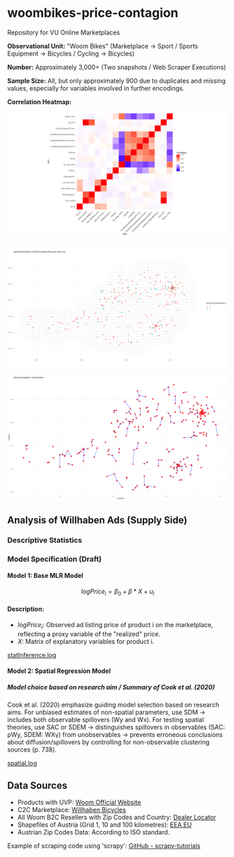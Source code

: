 # woombikes-price-contagion
Repository for VU Online Marketplaces

**Observational Unit:** "Woom Bikes" (Marketplace → Sport / Sports Equipment → Bicycles / Cycling → Bicycles)

**Number:** Approximately 3,000+ (Two snapshots / Web Scraper Executions)

**Sample Size:** All, but only approximately 900 due to duplicates and missing values, especially for variables involved in further encodings.

**Correlation Heatmap:**

![Correlation Heatmap](heatmap.png)

![Spatial_distribution of one binary variable](spatial_distribution.png)

![Spatial weight matrice construction using knn=1](nearest_neighbors.png)


## Analysis of Willhaben Ads (Supply Side)

### Descriptive Statistics

### Model Specification (Draft)

#### Model 1: Base MLR Model

$$
logPrice_i = \beta_0 + \beta * X + u_i
$$


#### Description:
- $logPrice_i$: Observed ad listing price of product i on the marketplace, reflecting a proxy variable of the "realized" price.
- $X$: Matrix of explanatory variables for product i.

[statInference.log](logs/statInference.log)

#### Model 2: Spatial Regression Model

##### Model choice based on research aim / Summary of Cook et al. (2020)
Cook et al. (2020) emphasize guiding model selection based on research aims. For unbiased estimates of non-spatial parameters, use SDM -> includes both observable spillovers (Wy and Wx). For testing spatial theories, use SAC or SDEM -> distinguishes spillovers in observables (SAC: ρWy, SDEM: WXγ) from unobservables -> prevents erroneous conclusions about diffusion/spillovers by controlling for non-observable clustering sources (p. 738).

[spatial.log](logs/spatial.log)

## Data Sources

- Products with UVP: [Woom Official Website](https://woom.com/de_AT/)
- C2C Marketplace: [Willhaben Bicycles](https://www.willhaben.at/iad/kaufen-und-verkaufen/marktplatz/fahrraeder-radsport/fahrraeder-4552?sfId=b8725e40-07af-41a5-bb6d-6d32deed8220&rows=30&isNavigation=true&keyword=woom+4)
- All Woom B2C Resellers with Zip Codes and Country: [Dealer Locator](https://intl-checkout.woom.com/apps/dealerlocator)
- Shapefiles of Austria (Grid 1, 10 and 100 kilometres): [EEA EU](https://www.eea.europa.eu/data-and-maps/data/eea-reference-grids-2/gis-files/austria-shapefile)
- Austrian Zip Codes Data: According to ISO standard.

Example of scraping code using 'scrapy': [GitHub - scrapy-tutorials](https://github.com/maksimKorzh/scrapy-tutorials/blob/master/src/willhaben/willhaben.py)
